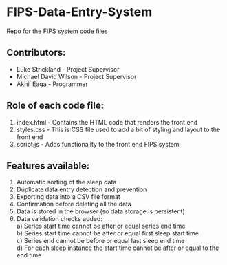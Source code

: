 # FIPS-Data-Entry-System
Repo for the FIPS system code files

## Contributors:
- Luke Strickland - Project Supervisor
- Michael David Wilson - Project Supervisor
- Akhil Eaga - Programmer


## Role of each code file:
1) index.html - Contains the HTML code that renders the front end
2) styles.css - This is CSS file used to add a bit of styling and layout to the front end
3) script.js - Adds functionality to the front end FIPS system


## Features available:
1) Automatic sorting of the sleep data
2) Duplicate data entry detection and prevention
3) Exporting data into a CSV file format
4) Confirmation before deleting all the data
5) Data is stored in the browser (so data storage is persistent)
6) Data validation checks added:  
    a) Series start time cannot be after or equal series end time  
    b) Series start time cannot be after or equal first sleep start time  
    c) Series end cannot be before or equal last sleep end time  
    d) For each sleep instance the start time cannot be after or equal to the end time  
